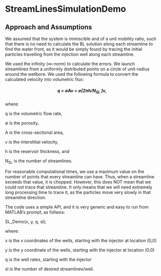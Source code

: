 # StreamLinesSimulationDemo

## Approach and Assumptions 

We assumed that the system is immiscible and of a unit mobility ratio, such that there is no need to calculate the BL solution along each streamline to find the water front, as it would be simply found by tracing the initial particles travelling from the injection well along each streamline. 

We used the infinity (∞-norm) to calculate the errors.
We launch streamlines from a uniformly distributed points on a circle of unit-radius around the wellbore. 
We used the following formula to convert the calculated velocity into volumetric flux:

<h5 align=center> q = ∅Av = ∅[2πh/N<sub>SL</sub> ]v, </h5>

where: 

q is the volumetric flow rate,

∅ is the porosity,

A is the cross-sectional area,

v is the interstitial velocity,

h is the reservoir thickness, and 

N<sub>SL</sub>  is the number of streamlines.
		
For reasonable computational times, we use a maximum value on the number of points that every streamline can have. Thus, when a streamline exceeds that value, it is chopped. However, this does NOT mean that we could not trace that streamline. It only means that we will need extremely long processing time to trace it, as the particles move very slowly in that streamline direction.

The code uses a simple API, and it is very generic and easy to run from MATLAB’s prompt, as follwos:

SL_Demo(x, y, q, sl);

where:

x is the x coordinates of the wells, starting with the injector at location (0,0)
  
y is the y coordinate of the wells, starting with the injector at location (0,0)

q is the well rates, starting with the injector

sl is the number of desired streamlines/well.
